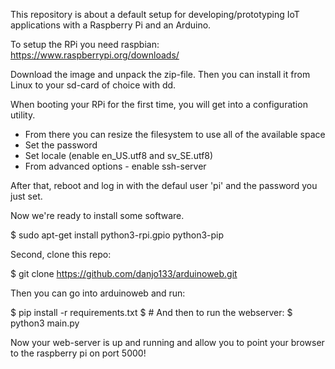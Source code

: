 This repository is about a default setup for developing/prototyping 
IoT applications with a Raspberry Pi and an Arduino.

To setup the RPi you need raspbian:
https://www.raspberrypi.org/downloads/

Download the image and unpack the zip-file.
Then you can install it from Linux to your sd-card of choice with dd.

When booting your RPi for the first time, you will get into a configuration utility.
* From there you can resize the filesystem to use all of the available space
* Set the password
* Set locale (enable en_US.utf8 and sv_SE.utf8)
* From advanced options - enable ssh-server

After that, reboot and log in with the defaul user 'pi' and the password you just set.

Now we're ready to install some software.

 $ sudo apt-get install python3-rpi.gpio python3-pip

Second, clone this repo:

 $ git clone https://github.com/danjo133/arduinoweb.git

Then you can go into arduinoweb and run:

 $ pip install -r requirements.txt
 $ # And then to run the webserver:
 $ python3 main.py
 
Now your web-server is up and running and allow you to point your browser to the raspberry pi on port 5000!